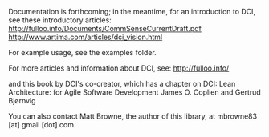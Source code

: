 Documentation is forthcoming; in the meantime, for an introduction to DCI, see these introductory articles:
http://fulloo.info/Documents/CommSenseCurrentDraft.pdf
http://www.artima.com/articles/dci_vision.html

For example usage, see the examples folder.

For more articles and information about DCI, see:
http://fulloo.info/

and this book by DCI's co-creator, which has a chapter on DCI:
Lean Architecture: for Agile Software Development
James O. Coplien and Gertrud Bjørnvig

You can also contact Matt Browne, the author of this library, at mbrowne83 [at] gmail [dot] com.